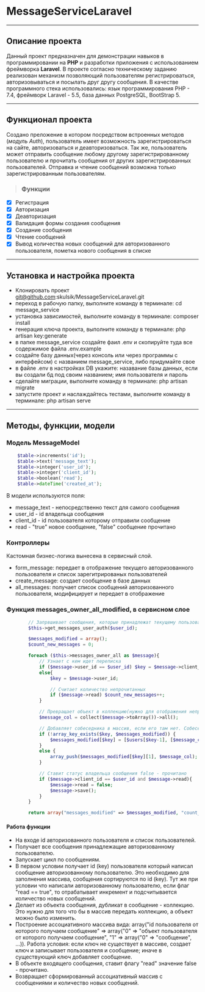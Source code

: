 # MessageServiceLaravel
___

## Описание проекта
Данный проект предназначен для демонстрации навыков в программировании на **PHP** и разработки приложения с использованием фреймворка **Laravel**. В проекте согласно техническому заданию реализован механизм позволяющий пользователям регистрироваться, авторизовываться и посылать друг другу сообщения. В качестве программного стека использовались: язык программирования PHP - 7.4, фреймворк Laravel - 5.5, база данных PostgreSQL, BootStrap 5.

___

## Функционал проекта
Создано преложение в котором посредством встроенных методов (*модуль Auth*), пользователь имеет возможность зарегистрироваться на сайте, авторизоваться и деавторизоваться. Так же, пользователь может отправить сообщение любому другому зарегистрированному пользователю и прочитать сообщения от других зарегистрированных пользователей. Отправка и чтение сообщений возможна только зарегистрированным пользователям. 
> ### Функции
 - [x] Регистрация
 - [x] Авторизация
 - [x] Деавторизация
 - [x] Валидация формы создания сообщения
 - [x] Создание сообщения
 - [x] Чтение сообщений
 - [x] Вывод количества новых сообщений для авторизованного пользователя, пометка нового сообщения в списке

___

## Установка и настройка проекта
+ Клонировать проект git@github.com:skulsik/MessageServiceLaravel.git
+ переход в рабочую папку, выполните команду в терминале: cd message_service
+ установка зависимостей, выполните команду в терминале: composer install
+ генерация ключа проекта, выполните команду в терминале: php artisan key:generate
+ в папке message_service создайте фаил .env и скопируйте туда все содержимое файла .env.example
+ создайте базу данных(через консоль или через программы с интерфейсом) с названием message_service, либо придумайте свое
+ в файле .env в настройках DB укажите: назавание базы данных, если вы создали бд под своим названием; имя пользователя и пароль
+ сделайте миграции, выполните команду в терминале: php artisan migrate
+ запустите проект и наслаждайтесь тестами, выполните команду в терминале: php artisan serve

___

## Методы, функции, модели
### Модель MessageModel
```php
    $table->increments('id');
    $table->text('message_text');
    $table->integer('user_id');
    $table->integer('client_id');
    $table->boolean('read');
    $table->dateTime('created_at');
```
В модели используются поля: 
 - message_text - непосредственно текст для самого сообщения
 - user_id - id владельца сообщения
 - client_id - id пользователя которому отправили сообщение
 - read - "true" новое сообщение, "false" сообщение прочитано

### Контроллеры
Кастомная бизнес-логика вынесена в сервисный слой.

 - form_message: передает в отображение текущего авторизованного пользователя и список зарегитрированых пользователей
 - create_message: создает сообщение в базе данных
 - all_messages: получает список сообщений авторизованного пользователя, модифицирует и передает в отображение

### Функция messages_owner_all_modified, в сервисном слое
```php
        // Запрвшивает сообщения, которые принадлежат текущему пользователю
        $this->get_messages_user_auth($user_id);

        $messages_modified = array();
        $count_new_messages = 0;

        foreach ($this->messages_owner_all as $message){
            // Узнает с кем идет переписка
            if ($message->user_id == $user_id) $key = $message->client_id;
            else{
                $key = $message->user_id;

                // Считает количество непрочитанных
                if ($message->read) $count_new_messages++;
            }

            // Превращает объект в коллекцию(нужно для отображения непрочитанных сообщений)
            $message_col = collect($message->toArray())->all();

            // Добавляет собеседника в массив, если его там нет. Собеседнику добавляет объект сообщения.
            if (!array_key_exists($key, $messages_modified)) {
                $messages_modified[$key] = [$users[$key-1], [$message_col]];
            }
            else {
                array_push($messages_modified[$key][1], $message_col);
            }

            // Ставит статус владельца сообщения false - прочитано
            if ($message->client_id == $user_id and $message->read){
                $message->read = false;
                $message->save();
            }
        }

        return array("messages_modified" => $messages_modified, "count_new_messages" => $count_new_messages);
```

#### Работа функции
 - На входе id авторизованного пользователя и список пользователей. 
 - Получает все сообщения принадлежащие авторизованному пользователю. 
 - Запускает цикл по сообщениям. 
 - В первом условии получает id (key) пользователя который написал сообщение авторизованному пользователю. Это необходимо для заполнения массива, сообщения сортируются по id (key). Тут же при условии что написали авторизованному пользователю, если флаг "read == true", то отрабатывает инкремент и подсчитывается количество новых сообщений.
 - Делает из объекта сообщения, дубликат в сообщение - коллекцию. Это нужно для того что бы в массив передать коллекцию, а объект можно было изменить.
 - Построение ассоциативного массива вида: array("id пользователя от которого получаем сообщение" => array("0" => "объект пользователя от которого получаем сообщение", "1" => array("0" => "сообщение", ...)). Работа условия: если ключ не существует в массиве, создает ключ и записывает пользователя и сообщение; иначе в существующий ключ добавляет сообщение.
 - В объекте входящего сообщения, ставит флагу "read" значение false - прочитано.
 - Возвращает сформированный ассоциативный массив с сообщениями и количество новых сообщений.